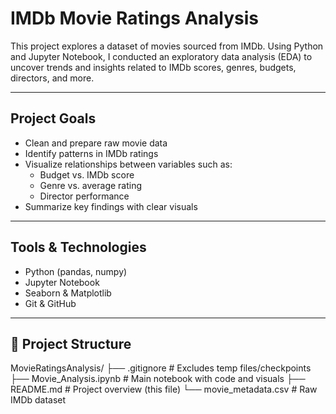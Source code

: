 # IMDb Movie Ratings Analysis 

This project explores a dataset of movies sourced from IMDb. Using Python and Jupyter Notebook, I conducted an exploratory data analysis (EDA) to uncover trends and insights related to IMDb scores, genres, budgets, directors, and more.

---

## Project Goals

- Clean and prepare raw movie data
- Identify patterns in IMDb ratings
- Visualize relationships between variables such as:
  - Budget vs. IMDb score
  - Genre vs. average rating
  - Director performance
- Summarize key findings with clear visuals

---

## Tools & Technologies

- Python (pandas, numpy)
- Jupyter Notebook
- Seaborn & Matplotlib
- Git & GitHub

---

## 📁 Project Structure

MovieRatingsAnalysis/
├── .gitignore # Excludes temp files/checkpoints
├── Movie_Analysis.ipynb # Main notebook with code and visuals
├── README.md # Project overview (this file)
└── movie_metadata.csv # Raw IMDb dataset

